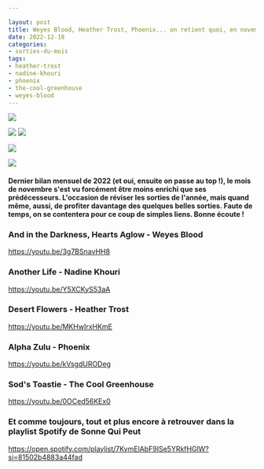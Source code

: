 ```yaml
---

layout: post
title: Weyes Blood, Heather Trost, Phoenix... on retient quoi, en novembre 2022 ?
date: 2022-12-18
categories:
- sorties-du-mois
tags:
- heather-trost
- nadine-khouri
- phoenix
- the-cool-greenhouse
- weyes-blood
---
```


![](images/fick2d-xwaiym8y.jpeg)

![](images/telechargement-9.jpeg)
![](images/5f45e7fb-4f42-4795-b02d-516ec20f880f.webp)

![](images/fg53dtnxgbmft99.jpeg)

![](images/a2310765985_10.jpeg)

#### Dernier bilan mensuel de 2022 (et oui, ensuite on passe au top !), le mois de novembre s'est vu forcément être moins enrichi que ses prédécesseurs. L'occasion de réviser les sorties de l'année, mais quand même, aussi, de profiter davantage des quelques belles sorties. Faute de temps, on se contentera pour ce coup de simples liens. Bonne écoute !

<!--more-->

### And in the Darkness, Hearts Aglow - Weyes Blood

https://youtu.be/3g7BSnavHH8

### Another Life - Nadine Khouri

https://youtu.be/Y5XCKyS53aA

### Desert Flowers - Heather Trost

https://youtu.be/MKHwIrxHKmE

### Alpha Zulu - Phoenix

https://youtu.be/kVsgdURODeg

### Sod's Toastie - The Cool Greenhouse

https://youtu.be/0OCed56KEx0

### Et comme toujours, tout et plus encore à retrouver dans la playlist Spotify de Sonne Qui Peut

https://open.spotify.com/playlist/7KvmElAbF9ISe5YRkfHGlW?si=81502b4883a44fad
